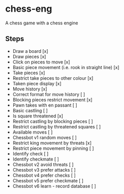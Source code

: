 # chess-eng
A chess game with a chess engine

## Steps
* Draw a board [x]
* Draw pieces [x]
* Click on pieces to move [x]
* Basic piece movement (i.e. rook in straight line) [x]
* Take pieces [x]
* Restrict take pieces to other colour [x]
* Taken piece display [x]
* Move history [x]
* Correct format for move history [ ]
* Blocking pieces restrict movement [x]
* Pawn takes with en passant [ ]
* Basic castling [ ]
* Is square threatened [x]
* Restrict castling by blocking pieces [ ]
* Restrict castling by threatened squares [ ]
* Available moves [ ]
* Chessbot v1 random moves [ ]
* Restrict king movement by threats [x]
* Restrict piece movement by pinning [ ]
* Identify check [ ]
* Identify checkmate [ ]
* Chessbot v2 avoid threats [ ]
* Chessbot v3 prefer attacks [ ]
* Chessbot v4 prefer checks [ ]
* Chessbot v5 prefer checkmate [ ]
* Chessbot v6 learn - record database [ ]

